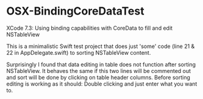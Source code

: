 # OSX-BindingCoreDataTest
XCode 7.3: Using binding capabilities with CoreData to fill and edit NSTableView

This is a minimalistic Swift test project that does just 'some' code (line 21 & 22 in AppDelegate.swift) to sorting NSTableView content.

Surprisingly I found that data editing in table does not function after sorting NSTableView. It behaves the same if this two lines will be commented out and sort will be done by clicking on table header columns. Before sorting editing is working as it should: Double clicking and just enter what you want to.
